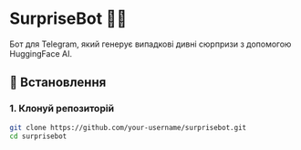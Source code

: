 # SurpriseBot 🤖🎲

Бот для Telegram, який генерує випадкові дивні сюрпризи з допомогою HuggingFace AI.

## 🔧 Встановлення

### 1. Клонуй репозиторій

```bash
git clone https://github.com/your-username/surprisebot.git
cd surprisebot
